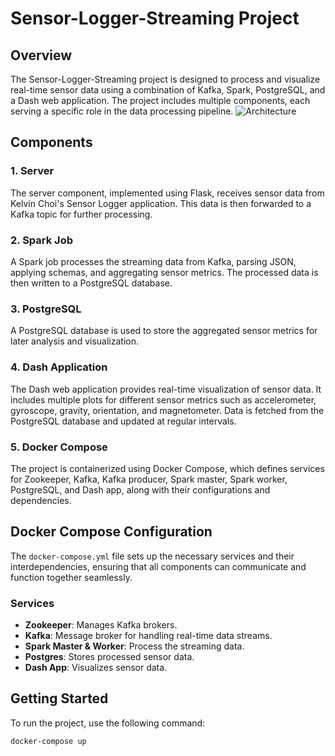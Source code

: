 # Sensor-Logger-Streaming Project

## Overview

The Sensor-Logger-Streaming project is designed to process and visualize real-time sensor data using a combination of Kafka, Spark, PostgreSQL, and a Dash web application. The project includes multiple components, each serving a specific role in the data processing pipeline.
![Architecture](http://lmsotfy.com/so.png)
## Components

### 1. Server

The server component, implemented using Flask, receives sensor data from Kelvin Choi's Sensor Logger application. This data is then forwarded to a Kafka topic for further processing.

### 2. Spark Job

A Spark job processes the streaming data from Kafka, parsing JSON, applying schemas, and aggregating sensor metrics. The processed data is then written to a PostgreSQL database.

### 3. PostgreSQL

A PostgreSQL database is used to store the aggregated sensor metrics for later analysis and visualization.

### 4. Dash Application

The Dash web application provides real-time visualization of sensor data. It includes multiple plots for different sensor metrics such as accelerometer, gyroscope, gravity, orientation, and magnetometer. Data is fetched from the PostgreSQL database and updated at regular intervals.

### 5. Docker Compose

The project is containerized using Docker Compose, which defines services for Zookeeper, Kafka, Kafka producer, Spark master, Spark worker, PostgreSQL, and Dash app, along with their configurations and dependencies.

## Docker Compose Configuration

The `docker-compose.yml` file sets up the necessary services and their interdependencies, ensuring that all components can communicate and function together seamlessly.

### Services

- **Zookeeper**: Manages Kafka brokers.
- **Kafka**: Message broker for handling real-time data streams.
- **Spark Master & Worker**: Process the streaming data.
- **Postgres**: Stores processed sensor data.
- **Dash App**: Visualizes sensor data.

## Getting Started

To run the project, use the following command:

```bash
docker-compose up

